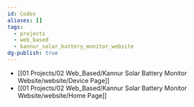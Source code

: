 ```yaml
---
id: Codes
aliases: []
tags:
  - projects
  - web_based
  - kannur_solar_battery_monitor_website
dg-publish: true
---
```

- [[01 Projects/02 Web_Based/Kannur Solar Battery Monitor Website/website/Device Page]]
- [[01 Projects/02 Web_Based/Kannur Solar Battery Monitor Website/website/Home Page]]